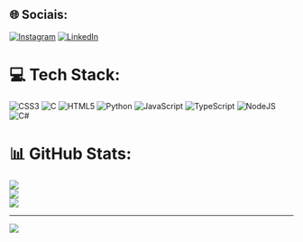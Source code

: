 
## 🌐 Sociais:
[![Instagram](https://img.shields.io/badge/Instagram-%23E4405F.svg?logo=Instagram&logoColor=white)](https://instagram.com/https://www.instagram.com/byancamari/) [![LinkedIn](https://img.shields.io/badge/LinkedIn-%230077B5.svg?logo=linkedin&logoColor=white)](https://linkedin.com/in/https://br.linkedin.com/byanca-maria-00a095213/) 

# 💻 Tech Stack:
![CSS3](https://img.shields.io/badge/css3-%231572B6.svg?style=for-the-badge&logo=css3&logoColor=white) ![C](https://img.shields.io/badge/c-%2300599C.svg?style=for-the-badge&logo=c&logoColor=white) ![HTML5](https://img.shields.io/badge/html5-%23E34F26.svg?style=for-the-badge&logo=html5&logoColor=white) ![Python](https://img.shields.io/badge/python-3670A0?style=for-the-badge&logo=python&logoColor=ffdd54) ![JavaScript](https://img.shields.io/badge/javascript-%23323330.svg?style=for-the-badge&logo=javascript&logoColor=%23F7DF1E) ![TypeScript](https://img.shields.io/badge/typescript-%23007ACC.svg?style=for-the-badge&logo=typescript&logoColor=white) ![NodeJS](https://img.shields.io/badge/node.js-6DA55F?style=for-the-badge&logo=node.js&logoColor=white) ![C#](https://img.shields.io/badge/c%23-%23239120.svg?style=for-the-badge&logo=c-sharp&logoColor=white)
# 📊 GitHub Stats:
![](https://github-readme-stats.vercel.app/api?username=byancamari&theme=dark&hide_border=false&include_all_commits=false&count_private=false)<br/>
![](https://github-readme-streak-stats.herokuapp.com/?user=byancamari&theme=dark&hide_border=false)<br/>
![](https://github-readme-stats.vercel.app/api/top-langs/?username=byancamari&theme=dark&hide_border=false&include_all_commits=false&count_private=false&layout=compact)



---
[![](https://visitcount.itsvg.in/api?id=byancamari&icon=0&color=0)](https://visitcount.itsvg.in)


            
